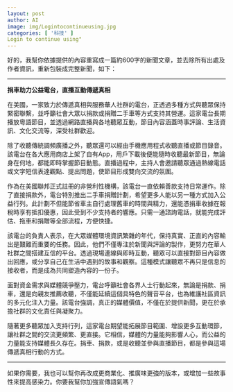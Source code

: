 ```yaml
---
layout: post
author: AI
image: img/Logintocontinueusing.jpg
categories: [ '科技' ]
Login to continue using"
---
```

好的，我幫你依據提供的內容重寫成一篇約600字的新聞文章，並去除所有出處及作者資訊，重新包裝成完整新聞，如下：  

---

**捐車助力公益電台，直播互動傳遞真相**  

在美國，一家致力於傳遞真相與服務華人社群的電台，正透過多種方式與聽眾保持緊密聯繫，並呼籲社會大眾以捐款或捐贈二手車等方式支持其營運。這家電台長期播放粵語節目，並透過網路直播與各地聽眾互動，節目內容涵蓋時事評論、生活資訊、文化交流等，深受社群歡迎。  

除了收聽傳統調頻廣播之外，聽眾還可以經由手機應用程式收聽直播或節目錄音。該電台在各大應用商店上架了自有App，用戶下載後便能隨時收聽最新節目，無論身在何地，都能即時掌握節目動態。直播過程中，主持人會邀請聽眾通過熱線電話或文字短信表達觀點、提出問題，使節目形成雙向交流的氛圍。  

作為在美國聯邦正式註冊的非營利性機構，該電台一直依賴善款支持日常運作。除了直接捐款外，電台特別推出二手車捐贈計劃，希望更多人能以另一種方式加入公益行列。此計劃不但能節省車主自行處理舊車的時間與精力，還能憑捐車收據在報稅時享有抵扣優惠，因此受到不少支持者的響應。只需一通諮詢電話，就能完成評估、拖車和捐贈等全部流程，方便快捷。  

該電台的負責人表示，在大眾媒體環境資訊繁雜的年代，保持真實、正直的內容輸出是艱難而重要的任務。因此，他們不僅專注於新聞與評論的製作，更努力在華人社群之間搭建互信的平台。透過現場連線與即時互動，聽眾可以直接對節目內容做出回應，或分享自己在生活中遇到的故事和觀察。這種模式讓聽眾不再只是信息的接收者，而是成為共同塑造內容的一份子。  

面對資金需求與媒體競爭壓力，電台呼籲社會各界人士行動起來，無論是捐款、捐車，還是向親友推薦收聽，不僅能延續這個具特色的聲音平台，也為維護社區資訊的多元化注入力量。該電台強調，真正的媒體價值，不僅在於提供新聞，更在於承擔社群的文化責任與凝聚力。  

隨著更多聽眾加入支持行列，這家電台期望能拓展節目範圍、增設更多互動環節，讓社群之間的交流更頻繁、更直接。它相信，媒體的力量能夠影響人心，而公益的力量能支持媒體長久存在。捐車、捐款，或是收聽並參與直播節目，都是參與這場傳遞真相行動的方式。  

---

如果你需要，我也可以幫你再改成更商業化、推廣味更強的版本，或增加一些故事性來提高感染力。你要我幫你加強宣傳語氣嗎？